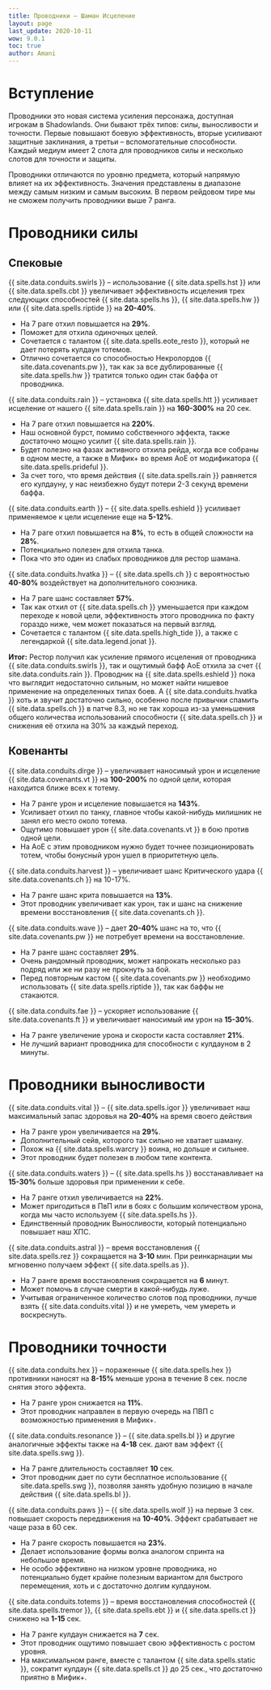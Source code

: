 ```yaml
---
title: Проводники – Шаман Исцеление
layout: page
last_update: 2020-10-11 
wow: 9.0.1
toc: true
author: Amani
---
```


# Вступление

Проводники это новая система усиления персонажа, доступная игрокам в Shadowlands. Они бывают трёх типов: силы, выносливости и точности. Первые повышают боевую эффективность, вторые усиливают защитные заклинания, а третьи – вспомогательные способности. Каждый медиум имеет 2 слота для проводников силы и несколько  слотов для точности и защиты.

Проводники отличаются по уровню предмета, который напрямую влияет на их эффективность. Значения представлены в диапазоне между самым низким и самым высоким. В первом рейдовом тире мы не сможем получить проводники выше 7 ранга.

# Проводники силы

## Спековые

{{ site.data.conduits.swirls }} – использование {{ site.data.spells.hst }} или {{ site.data.spells.cbt }} увеличивает эффективность исцеления трех следующих способностей {{ site.data.spells.hs }}, {{ site.data.spells.hw }} или {{ site.data.spells.riptide }} на **20-40%**.

* На 7 раге отхил повышается на **29%**.  
* Поможет для отхила одиночных целей.  
* Сочетается с талантом {{ site.data.spells.eote_resto }}, который не дает потерять кулдаун тотемов.
* Отлично сочетается со способностью Некролордов {{ site.data.covenants.pw }}, так как за все дублированные {{ site.data.spells.hw }} тратится только один стак баффа от проводника.

{{ site.data.conduits.rain }} – установка {{ site.data.spells.htt }} усиливает исцеление от нашего {{ site.data.spells.rain }} на **160-300%** на 20 сек.

* На 7 раге отхил повышается на **220%**.  
* Наш основной бурст, помимо собственного эффекта, также достаточно мощно усилит {{ site.data.spells.rain }}.  
* Будет полезно на фазах активного отхила рейда, когда все собраны в одном месте, а также в Мифик+ во время АоЕ от модификатора {{ site.data.spells.prideful }}.  
* За счет того, что время действия {{ site.data.spells.rain }} равняется его кулдауну, у нас неизбежно будут потери 2-3 секунд времени баффа.
 
{{ site.data.conduits.earth }} – {{ site.data.spells.eshield }} усиливает применяемое к цели исцеление еще на **5-12%**.

* На 7 раге отхил повышается на **8%**, то есть в общей сложности на **28%**.  
* Потенциально полезен для отхила танка.  
* Пока что это один из слабых проводников для рестор шамана.

{{ site.data.conduits.hvatka }} – {{ site.data.spells.ch }} с вероятностью **40-80%** воздействует на дополнительного союзника.

* На 7 раге шанс составляет **57%**.  
* Так как отхил от {{ site.data.spells.ch }} уменьшается при каждом переходе к новой цели, эффективность этого проводника по факту гораздо ниже, чем может показаться на первый взгляд.
* Сочетается с талантом {{ site.data.spells.high_tide }}, а также с легендаркой {{ site.data.legend.jonat }}.

**Итог:** Рестор получил как усиление прямого исцеления от проводника {{ site.data.conduits.swirls }}, так и ощутимый бафф АоЕ отхила за счет {{ site.data.conduits.rain }}. Проводник на {{ site.data.spells.eshield }} пока что выглядит недостаточно сильным, но может найти нишевое применение на определенных типах боев. А {{ site.data.conduits.hvatka }} хоть и звучит достаточно сильно, особенно после привычки спамить {{ site.data.spells.ch }} в патче 8.3, но не так хороша из-за уменьшения общего количества использований способности {{ site.data.spells.ch }} и снижения её отхила на 30% за каждый переход.

## Ковенанты

{{ site.data.conduits.dirge }} – увеличивает наносимый урон и исцеление {{ site.data.covenants.vt }} на **100-200%** по одной цели, которая находится ближе всех к тотему.

* На 7 ранге урон и исцеление повышается на **143%**.  
* Усиливает отхил по танку, главное чтобы какой-нибудь милишник не занял его место около тотема.
* Ощутимо повышает урон {{ site.data.covenants.vt }} в бою против одной цели.  
* На АоЕ с этим проводником нужно будет точнее позиционировать тотем, чтобы бонусный урон ушел в приоритетную цель.  

{{ site.data.conduits.harvest }} – увеличивает шанс Критического удара {{ site.data.covenants.ch }} на 10-17%.

* На 7 ранге шанс крита повышается на **13%**.  
* Этот проводник увеличивает как урон, так и шанс на снижение времени восстановления {{ site.data.covenants.ch }}.  

{{ site.data.conduits.wave }} – дает **20-40%** шанс на то, что {{ site.data.covenants.pw }} не потребует времени на восстановление.

* На 7 ранге шанс составляет **29%**.  
* Очень рандомный проводник, может напрокать несколько раз подряд или же ни разу не прокнуть за бой.  
* Перед повторным кастом {{ site.data.covenants.pw }} необходимо использовать {{ site.data.spells.riptide }}, так как баффы не стакаются.  

{{ site.data.conduits.fae }} – ускоряет использование {{ site.data.covenants.ft }} и увеличивает наносимый им урон на **15-30%**.

* На 7 ранге увеличение урона и скорости каста составляет **21%**.  
* Не лучший вариант проводника для способности с кулдауном в 2 минуты.  

# Проводники выносливости

{{ site.data.conduits.vital }} – {{ site.data.spells.igor }} увеличивает наш максимальный запас здоровья на **20-40%** на время своего действия

* На 7 ранге урон увеличивается на **29%**.  
* Дополнительный сейв, которого так сильно не хватает шаману.  
* Похож на {{ site.data.spells.warcry }} воина, но дольше и сильнее.  
* Этот проводник будет полезен в любом типе контента.

{{ site.data.conduits.waters }} – {{ site.data.spells.hs }} восстанавливает на **15-30%** больше здоровья при применении к себе.

* На 7 ранге отхил увеличивается на **22%**.  
* Может пригодиться в ПвП или в боях с большим количеством урона, когда мы часто используем {{ site.data.spells.hs }}.  
* Единственный проводник Выносливости, который потенциально повышает наш ХПС.

{{ site.data.conduits.astral }} – время восстановления {{ site.data.spells.rez }} сокращается на **3-10** мин. При реинкарнации мы мгновенно получаем эффект {{ site.data.spells.as }}.

* На 7 ранге время восстановления сокращается на **6** минут.  
* Может помочь в случае смерти в какой-нибудь луже.  
* Учитывая ограниченное количество слотов под проводники, лучше взять {{ site.data.conduits.vital }} и не умереть, чем умереть и воскреснуть.

# Проводники точности

{{ site.data.conduits.hex }} – пораженные {{ site.data.spells.hex }} противники наносят на **8-15%** меньше урона в течение 8 сек. после снятия этого эффекта.

* На 7 ранге урон снижается на **11%**.  
* Этот проводник направлен в первую очередь на ПВП с возможностью применения в Мифик+.  

{{ site.data.conduits.resonance }} – {{ site.data.spells.bl }} и другие аналогичные эффекты также на **4-18** сек. дают вам эффект {{ site.data.spells.swg }}.

* На 7 ранге длительность составляет **10** сек.
* Этот проводник дает по сути бесплатное использование {{ site.data.spells.swg }}, позволяя занять удобную позицию в начале действия {{ site.data.spells.bl }}.

{{ site.data.conduits.paws }} – {{ site.data.spells.wolf }} на первые 3 сек. повышает скорость передвижения на **10-40%**. Эффект срабатывает не чаще раза в 60 сек.  

* На 7 ранге скорость повышается на **23%**.  
* Делает использование формы волка аналогом спринта на небольшое время.  
* Не особо эффективно на низком уровне проводника, но потенциально будет крайне полезным вариантом для быстрого перемещения, хоть и с достаточно долгим кулдауном.

{{ site.data.conduits.totems }} – время восстановления способностей {{ site.data.spells.tremor }}, {{ site.data.spells.ebt }} и {{ site.data.spells.ct }} снижено на **1-15** сек.

* На 7 ранге кулдаун снижается на **7** сек.  
* Этот проводник ощутимо повышает свою эффективность с ростом уровня.  
* На максимальном ранге, вместе с талантом {{ site.data.spells.static }}, сократит кулдаун {{ site.data.spells.ct }} до 25 сек., что достаточно приятно в Мифик+.
